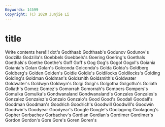 ```yaml
---
Keywords: 14599
Copyright: (C) 2020 Junjie Li
---
```


# title

Write contents here!!!
dot's 
Godthaab 
Godthaab's 
Godunov 
Godunov's 
Godzilla 
Godzilla's 
Goebbels
Goebbels's 
Goering 
Goering's 
Goethals 
Goethals's 
Goethe 
Goethe's 
Goff 
Goff's 
Gog
Gog's 
Gogol 
Gogol's 
Goiania 
Goiania's 
Golan 
Golan's 
Golconda 
Golconda's 
Golda
Golda's 
Goldberg 
Goldberg's 
Golden 
Golden's 
Goldie 
Goldie's 
Goldilocks 
Goldilocks's 
Golding
Golding's 
Goldman 
Goldman's 
Goldsmith 
Goldsmith's 
Goldwater 
Goldwater's 
Goldwyn 
Goldwyn's 
Golgi
Golgi's 
Golgotha 
Golgotha's 
Goliath 
Goliath's 
Gomez 
Gomez's 
Gomorrah 
Gomorrah's 
Gompers
Gompers's 
Gomulka 
Gomulka's 
Gondwanaland 
Gondwanaland's 
Gonzales 
Gonzales's 
Gonzalez 
Gonzalez's 
Gonzalo
Gonzalo's 
Good 
Good's 
Goodall 
Goodall's 
Goodman 
Goodman's 
Goodrich 
Goodrich's 
Goodwill
Goodwill's 
Goodwin 
Goodwin's 
Goodyear 
Goodyear's 
Google 
Google's 
Goolagong 
Goolagong's 
Gopher
Gorbachev 
Gorbachev's 
Gordian 
Gordian's 
Gordimer 
Gordimer's 
Gordon 
Gordon's 
Gore 
Gore's
Goren 
Goren's 
